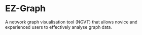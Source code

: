 # EZ-Graph

A network graph visualisation tool (NGVT) that allows novice and experienced users to effectively analyse graph data.
